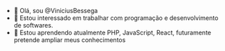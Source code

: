 - 👋 Olá, sou @ViniciusBessega
- 👀 Estou interessado em trabalhar com programação e desenvolvimento de softwares.
- 🌱 Estou aprendendo atualmente PHP, JavaScript, React, futuramente pretende ampliar meus conhecimentos

 <div>
    <a href="https://linktr.ee/viniciusbessega"
    <img height="180em" src="https://github-readme-stats.cercel.app/api?username=viniciusbessega&show_icons=true&themte=dracula&include_all_commits=true%count_private=true"/>
 </div>
